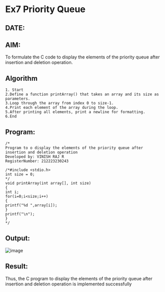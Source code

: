 # Ex7 Priority Queue
## DATE:
## AIM:
To formulate the C code to display the elements of the priority queue after insertion and deletion operation.

## Algorithm
```
1. Start
2.Define a function printArray() that takes an array and its size as parameters.
3.Loop through the array from index 0 to size-1.
4.Print each element of the array during the loop.
5.After printing all elements, print a newline for formatting.
6.End  
```
## Program:
```
/*
Program to o display the elements of the priority queue after insertion and deletion operation
Developed by: VINISH RAJ R
RegisterNumber: 212223230243

/*#include <stdio.h> 
int size = 0; 
*/ 
void printArray(int array[], int size) 
{ 
int i; 
for(i=0;i<size;i++) 
{ 
printf("%d ",array[i]); 
} 
printf("\n"); 
}
*/
```

## Output:

![image](https://github.com/user-attachments/assets/c37940ff-0e87-464f-af8a-d46cdf1cf49b)


## Result:
Thus, the C program to display the elements of the priority queue after insertion and deletion operation is implemented successfully

